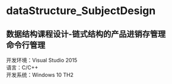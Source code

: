 # dataStructure_SubjectDesign
数据结构课程设计-链式结构的产品进销存管理  
命令行管理  
---  
开发环境：Visual Studio 2015  
语言：C/C++  
开发系统：Windows 10 TH2
